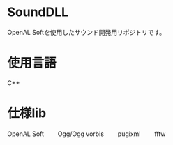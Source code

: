 # SoundDLL
OpenAL Softを使用したサウンド開発用リポジトリです。

# 使用言語
C++

# 仕様lib
OpenAL Soft　　
Ogg/Ogg vorbis　　
pugixml　　
fftw
